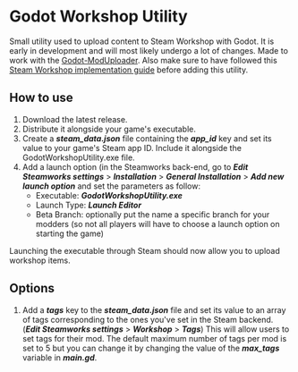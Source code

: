 # Godot Workshop Utility
Small utility used to upload content to Steam Workshop with Godot. It is early in development and will most likely undergo a lot of changes. Made to work with the [Godot-ModUploader](https://github.com/GodotModding/godot-mod-loader). Also make sure to have followed this [Steam Workshop implementation guide](https://partner.steamgames.com/doc/features/workshop/implementation) before adding this utility.

## How to use
1. Download the latest release.
2. Distribute it alongside your game's executable.
3. Create a ***steam_data.json*** file containing the ***app_id*** key and set its value to your game's Steam app ID. Include it alongside the GodotWorkshopUtility.exe file.
4. Add a launch option (in the Steamworks back-end, go to ***Edit Steamworks settings*** > ***Installation*** > ***General Installation*** > ***Add new launch option*** and set the parameters as follow:
    - Executable: ***GodotWorkshopUtility.exe***
    - Launch Type: ***Launch Editor***
    - Beta Branch: optionally put the name a specific branch for your modders (so not all players will have to choose a launch option on starting the game)
    
Launching the executable through Steam should now allow you to upload workshop items.

## Options

1. Add a ***tags*** key to the ***steam_data.json*** file and set its value to an array of tags corresponding to the ones you've set in the Steam backend. (***Edit Steamworks settings*** > ***Workshop*** > ***Tags***) 
This will allow users to set tags for their mod. The default maximum number of tags per mod is set to 5 but you can change it by changing the value of the ***max_tags*** variable in ***main.gd***.